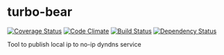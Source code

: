 turbo-bear
==========
[![Coverage Status](http://img.shields.io/coveralls/eiriksm/turbo-bear.svg)](https://coveralls.io/r/eiriksm/turbo-bear?branch=master)
[![Code Climate](http://img.shields.io/codeclimate/github/eiriksm/turbo-bear.svg)](https://codeclimate.com/github/eiriksm/turbo-bear)
[![Build Status](https://travis-ci.org/eiriksm/turbo-bear.svg)](https://travis-ci.org/eiriksm/turbo-bear)
[![Dependency Status](https://david-dm.org/eiriksm/turbo-bear.svg?theme=shields.io)](https://david-dm.org/eiriksm/turbo-bear)

Tool to publish local ip to no-ip dyndns service
